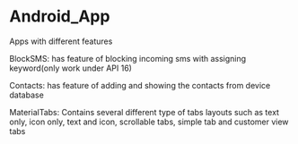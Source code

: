 # Android_App
Apps with different features

BlockSMS: has feature of blocking incoming sms with assigning keyword(only work under API 16)

Contacts: has feature of adding and showing the contacts from device database

MaterialTabs: Contains several different type of tabs layouts such as text only, icon only, text and icon, scrollable tabs, simple tab and customer view tabs

